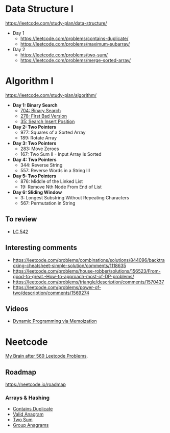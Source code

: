 # Data Structure I

https://leetcode.com/study-plan/data-structure/

- Day 1
  - https://leetcode.com/problems/contains-duplicate/
  - https://leetcode.com/problems/maximum-subarray/
- Day 2
  - https://leetcode.com/problems/two-sum/
  - https://leetcode.com/problems/merge-sorted-array/

# Algorithm I

https://leetcode.com/study-plan/algorithm/

- **Day 1: Binary Search**
  - [704: Binary Search](https://leetcode.com/problems/binary-search/?envType=study-plan&id=algorithm-i)
  - [278: First Bad Version](https://leetcode.com/problems/first-bad-version/?envType=study-plan&id=algorithm-i)
  - [35: Search Insert Position](https://leetcode.com/problems/search-insert-position/?envType=study-plan&id=algorithm-i)
- **Day 2: Two Pointers**
  - 977: Squares of a Sorted Array
  - 189: Rotate Array
- **Day 3: Two Pointers**
  - 283: Move Zeroes
  - 167: Two Sum II - Input Array Is Sorted
- **Day 4: Two Pointers**
  - 344: Reverse String
  - 557: Reverse Words in a String III
- **Day 5: Two Pointers**
  - 876: Middle of the Linked List
  - 19: Remove Nth Node From End of List
- **Day 6: Sliding Window**
  - 3: Longest Substring Without Repeating Characters
  - 567: Permutation in String

## To review

- [LC 542](./lc542_01_matrix.py)

## Interesting comments

- https://leetcode.com/problems/combinations/solutions/844096/backtracking-cheatsheet-simple-solution/comments/1118635
- https://leetcode.com/problems/house-robber/solutions/156523/From-good-to-great.-How-to-approach-most-of-DP-problems/
- https://leetcode.com/problems/triangle/description/comments/1570437
- https://leetcode.com/problems/power-of-two/description/comments/1569274

## Videos

- [Dynamic Programming via Memoization](https://youtu.be/qp9UOJ0XUlg)

# Neetcode

[My Brain after 569 Leetcode Problems](https://youtu.be/8wysIxzqgPI).

## Roadmap

https://neetcode.io/roadmap

### Arrays & Hashing

- [Contains Duplicate](https://leetcode.com/problems/contains-duplicate/)
- [Valid Anagram](https://leetcode.com/problems/valid-anagram/)
- [Two Sum](https://leetcode.com/problems/two-sum/)
- [Group Anagrams](https://leetcode.com/problems/group-anagrams/)
